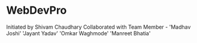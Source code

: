 # WebDevPro
Initiated by Shivam Chaudhary
Collaborated with Team Member - 'Madhav Joshi' 'Jayant Yadav' 'Omkar Waghmode' 'Manreet Bhatia'
